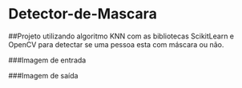 # Detector-de-Mascara

##Projeto utilizando algoritmo KNN com as bibliotecas ScikitLearn e OpenCV para detectar se uma pessoa esta com máscara ou não.

###Imagem de entrada


###Imagem de saída
